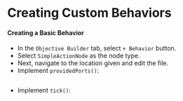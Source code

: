 # Creating Custom Behaviors

#### Creating a Basic Behavior

- In the `Objective Builder` tab, select `+ Behavior` button.
- Select `SimpleActionNode` as the node type.
- Next, navigate to the location given and edit the file.
- Implement `providedPorts()`:
  ```cpp
  
  ```
- Implement `tick()`:
  ```cpp
  
  ```
